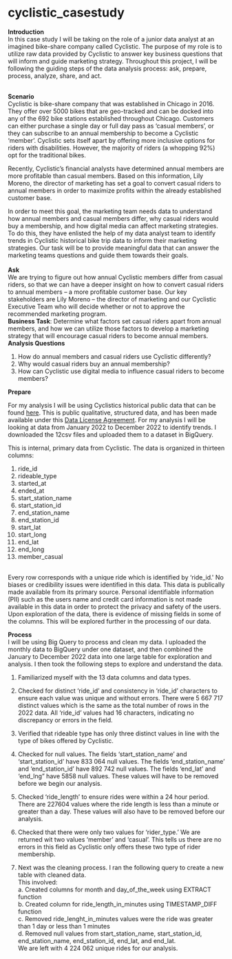 # cyclistic_casestudy
**Introduction** <br/>
In this case study I will be taking on the role of a junior data analyst at an imagined bike-share company called Cyclistic. The purpose of my role is to utilize raw data provided by Cyclistic to answer key business questions that will inform and guide marketing strategy. Throughout this project, I will be following the guiding steps of the data analysis process: ask, prepare, process, analyze, share, and act. <br/><br/>

**Scenario**<br/>
Cyclistic is bike-share company that was established in Chicago in 2016. They offer over 5000 bikes that are geo-tracked and can be docked into any of the 692 bike stations established throughout Chicago. Customers can either purchase a single day or full day pass as ‘casual members’, or they can subscribe to an annual membership to become a Cyclistic ‘member’. Cyclistic sets itself apart by offering more inclusive options for riders with disabilities. However, the majority of riders (a whopping 92%) opt for the traditional bikes.<br/> 

Recently, Cyclistic’s financial analysts have determined annual members are more profitable than casual members. Based on this information, Lily Moreno, the director of marketing has set a goal to convert casual riders to annual members in order to maximize profits within the already established customer base. <br/>
 
In order to meet this goal, the marketing team needs data to understand how annual members and casual members differ, why casual riders would buy a membership, and how digital media can affect marketing strategies. To do this, they have enlisted the help of my data analyst team to identify trends in Cyclistic historical bike trip data to inform their marketing strategies. Our task will be to provide meaningful data that can answer the marketing teams questions and guide them towards their goals. <br/><br/>
**Ask**<br/>
We are trying to figure out how annual Cyclistic members differ from casual riders, so that we can have a deeper insight on how to convert casual riders to annual members – a more profitable customer base. Our key stakeholders are Lily Moreno – the director of marketing and our Cyclistic Executive Team who will decide whether or not to approve the recommended marketing program. <br/>
**Business Task**: Determine what factors set casual riders apart from annual members, and how we can utilize those factors to develop a marketing strategy that will encourage casual riders to become annual members. <br/>
**Analysis Questions**
1.	How do annual members and casual riders use Cyclistic differently?<br/>
2.	Why would casual riders buy an annual membership?<br/>
3.	How can Cyclistic use digital media to influence casual riders to become members?<br/>

**Prepare** <br/>

For my analysis I will be using Cyclistics historical public data that can be found [here](https://divvy-tripdata.s3.amazonaws.com/index.html). This is public qualitative, structured data, and has been made available under this [Data License Agreement](https://divvybikes.com/data-license-agreement). For my analysis I will be looking at data from January 2022 to December 2022 to identify trends. I downloaded the 12csv files and uploaded them to a dataset in BigQuery.  <br/>

This is internal, primary data from Cyclistic. The data is organized in thirteen columns: 
1.	ride_id <br/>
2.	rideable_type <br/>
3.	started_at<br/>
4.	ended_at<br/>
5.	start_station_name<br/>
6.	start_station_id<br/>
7.	end_station_name<br/>
8.	end_station_id<br/>
9.	start_lat<br/>
10.	start_long<br/>
11.	end_lat<br/>
12.	end_long<br/>
13.	member_casual<br/>
<br/>
Every row corresponds with a unique ride which is identified by ‘ride_id.'
No biases or credibility issues were identified in this data. This data is publically made available from its primary source. Personal identifiable information (PII) such as the users name and credit card information is not made available in this data in order to protect the privacy and safety of the users. Upon exploration of the data, there is evidence of missing fields in some of the columns. This will be explored further in the processing of our data. <br/>


**Process**<br/>
I will be using Big Query to process and clean my data. I uploaded the monthly data to BigQuery under one dataset, and then combined the January to December 2022 data into one large table for exploration and analysis. I then took the following steps to explore and understand the data. <br/>

1.	Familiarized myself with the 13 data columns and data types. <br/> 
 
2.	Checked for distinct ‘ride_id’ and consistency in ‘ride_id’ characters to ensure each value was unique and without errors. There were  5 667 717 distinct values which is the same as the total number of rows in the 2022 data. All ‘ride_id’ values had 16 characters, indicating no discrepancy or errors in the field. <br/>
3.	Verified that rideable type has only three distinct values in line with the type of bikes offered by Cyclistic. <br/>
4.	Checked for null values. The fields ‘start_station_name’ and ‘start_station_id’ have 833 064 null values. The fields ‘end_station_name’ and ‘end_station_id’ have 892 742 null values. The fields ‘end_lat’ and ‘end_lng” have 5858 null values.  These values will have to be removed before we begin our analysis. <br/>
5.	Checked ‘ride_length’ to ensure rides were within a 24 hour period. There are 227604 values where the ride length is less than a minute or greater than a day. These values will also have to be removed before our analysis. <br/>
6.	Checked that there were only two values for ‘rider_type.’ We are returned wit two values ‘member’ and ‘casual’. This tells us there are no errors in this field as Cyclistic only offers these two type of rider membership. <br/>
7.	Next was the cleaning process.  I ran the following query to create a new table with cleaned data.<br/> This involved:<br/>
 a.	Created columns for month and day_of_the_week using EXTRACT function<br/>
 b.	Created column for ride_length_in_minutes using TIMESTAMP_DIFF function<br/>
 c.	Removed ride_lenght_in_minutes values were the ride was greater than 1 day or less than 1 minutes<br/>
 d.	Removed null values from start_station_name, start_station_id, end_station_name, end_station_id, end_lat, and end_lat. <br/>
We are left with 4 224 062 unique rides for our analysis. <br/>


 

